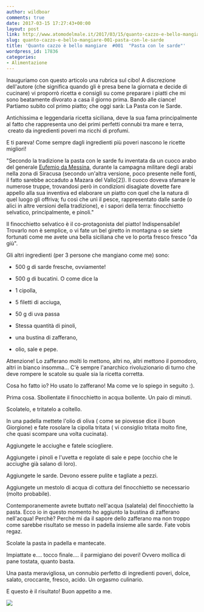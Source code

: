 ```yaml
---
author: wildboar
comments: true
date: 2017-03-15 17:27:43+00:00
layout: post
link: http://www.atomodelmale.it/2017/03/15/quanto-cazzo-e-bello-mangiare-001-pasta-con-le-sarde/
slug: quanto-cazzo-e-bello-mangiare-001-pasta-con-le-sarde
title: 'Quanto cazzo è bello mangiare  #001  "Pasta con le sarde"'
wordpress_id: 17836
categories:
- Alimentazione
---
```


Inauguriamo con questo articolo una rubrica sul cibo! A discrezione dell'autore (che significa quando gli è presa bene la giornata e decide di cucinare) vi proporrò ricetta e consigli su come preparare i piatti che mi sono beatamente divorato a casa il giorno prima.
Bando alle ciance! Partiamo subito col primo piatto; che oggi sarà: La Pasta con le Sarde.

Antichissima e leggendaria ricetta siciliana, deve la sua fama principalmente al fatto che rappresenta uno dei primi perfetti connubi tra mare e terra,  creato da ingredienti poveri ma ricchi di profumi.

E ti pareva! Come sempre dagli ingredienti più poveri nascono le ricette migliori!

"Secondo la tradizione la pasta con le sarde fu inventata da un cuoco arabo del generale [Eufemio da Messina](https://it.wikipedia.org/wiki/Eufemio_da_Messina), durante la campagna militare degli arabi nella zona di Siracusa (secondo un'altra versione, poco presente nelle fonti, il fatto sarebbe accaduto a Mazara del Vallo[2]). Il cuoco doveva sfamare le numerose truppe, trovandosi però in condizioni disagiate dovette fare appello alla sua inventiva ed elaborare un piatto con quel che la natura di quel luogo gli offriva; fu così che unì il pesce, rappresentato dalle sarde (o alici in altre versioni della tradizione), e i sapori della terra: finocchietto selvatico, principalmente, e pinoli."

Il finocchietto selvatico è il co-protagonista del piatto! Indispensabile!
Trovarlo non è semplice, o vi fate un bel giretto in montagna o se siete fortunati come me avete una bella siciliana che ve lo porta fresco fresco "da giù".


Gli altri ingredienti (per 3 persone che mangiano come me) sono:




    
  * 500 g di sarde fresche, ovviamente!

    
  * 500 g di bucatini. O come dice la

    
  * 1 cipolla,

    
  * 5 filetti di acciuga,

    
  * 50 g di uva passa

    
  * Stessa quantità di pinoli,

    
  * una bustina di zafferano,

    
  * olio, sale e pepe.



Attenzione! Lo zafferano molti lo mettono, altri no, altri mettono il pomodoro, altri in bianco insomma... C'è sempre l'anarchico rivoluzionario di turno che deve rompere le scatole su quale sia la ricetta corretta.

Cosa ho fatto io? Ho usato lo zafferano! Ma come ve lo spiego in seguito :).

Prima cosa.
Sbollentate il finocchietto in acqua bollente. Un paio di minuti.

Scolatelo, e tritatelo a coltello.

In una padella mettete l'olio di oliva ( come se piovesse dice il buon Giorgione) e fate rosolare la cipolla tritata ( vi consiglio tritata molto fine, che quasi scompare una volta cucinata).

Aggiungete le acciughe e fatele sciogliere.

Aggiungete i pinoli e l'uvetta e regolate di sale e pepe (occhio che le acciughe già salano di loro).

Aggiungete le sarde. Devono essere pulite e tagliate a pezzi.

Aggiungete un mestolo di acqua di cottura del finocchietto se necessario (molto probabile).

Contemporanemente avrete buttato nell'acqua (salatela) del finocchietto la pasta. Ecco io in questo momento ho aggiunto la bustina di zafferano nell'acqua! Perchè? Perchè mi da il sapore dello zafferano ma non troppo come sarebbe risultato se messo in padella insieme alle sarde. Fate vobis regaz.

Scolate la pasta in padella e mantecate.

Impiattate e.... tocco finale.... il parmigiano dei poveri! Ovvero mollica di pane tostata, quanto basta.

Una pasta meravigliosa, un connubio perfetto di ingredienti poveri, dolce, salato, croccante, fresco, acido. Un orgasmo culinario.

E questo è il risultato! Buon appetito a me.

![](http://www.atomodelmale.it/wp-content/uploads/2017/03/photo5352582381548185537-300x288.jpg)
